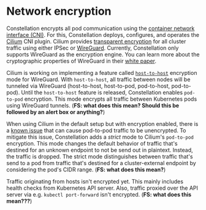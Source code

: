 # Network encryption

Constellation encrypts all pod communication using the [container network interface (CNI)](https://github.com/containernetworking/cni).
For this, Constellation deploys, configures, and operates the [Cilium](https://cilium.io/) CNI plugin.
Cilium provides [transparent encryption](https://docs.cilium.io/en/stable/gettingstarted/encryption) for all cluster traffic using either IPSec or [WireGuard](https://www.wireguard.com/).
Currently, Constellation only supports WireGuard as the encryption engine.
You can learn more about the cryptographic properties of WireGuard in their [white paper](https://www.wireguard.com/papers/wireguard.pdf).

Cilium is working on implementing a feature called [`host-to-host`](https://github.com/cilium/cilium/pull/19401) encryption mode for WireGuard.
With `host-to-host`, all traffic between nodes will be tunneled via WireGuard (host-to-host, host-to-pod, pod-to-host, pod-to-pod).
Until the `host-to-host` feature is released, Constellation enables `pod-to-pod` encryption.
This mode encrypts all traffic between Kubernetes pods using WireGuard tunnels. (**FS: what does this mean? Should this be followed by an alert box or anything?**)

When using Cilium in the default setup but with encryption enabled, there is a [known issue](https://docs.cilium.io/en/v1.12/gettingstarted/encryption/#egress-traffic-to-not-yet-discovered-remote-endpoints-may-be-unencrypted)
that can cause pod-to-pod traffic to be unencrypted.
To mitigate this issue, Constellation adds a *strict* mode to Cilium's `pod-to-pod` encryption.
This mode changes the default behavior of traffic that's destined for an unknown endpoint to not be send out in plaintext. Instead, the traffic is dropped.
The strict mode distinguishes between traffic that's send to a pod from traffic that's destined for a cluster-external endpoint by considering the pod's CIDR range.
(**FS: what does this mean?**)

Traffic originating from hosts isn't encrypted yet.
This mainly includes health checks from Kubernetes API server.
Also, traffic proxied over the API server via e.g. `kubectl port-forward` isn't encrypted.
(**FS: what does this mean???**)

